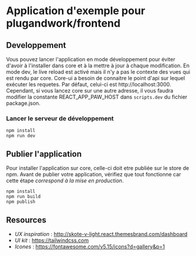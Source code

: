 # Application d'exemple pour plugandwork/frontend

## Developpement

Vous pouvez lancer l'application en mode développement pour éviter d'avoir à l'installer dans core et à la mettre à jour à chaque modification.
En mode dev, le live reload est activé mais il n'y a pas le contexte des vues qui est rendu par core.
Core-ui a besoin de connaitre le point d'api sur lequel exécuter les requetes. Par défaut, celui-ci est http://localhost:3000. Cependant, si vous lancez core sur
une autre adresse, il vous faudra modifier la constante REACT_APP_PAW_HOST dans `scripts.dev` du fichier package.json.

### Lancer le serveur de développement

```
npm install
npm run dev
```

## Publier l'application

Pour installer l'application sur core, celle-ci doit etre publiée sur le store de npm.
Avant de publier votre application, vérifiez que tout fonctionne car cette étape *correspond à la mise en production*.

```
npm install
npm run build
npm publish
```

## Resources

- *UX inspiration* : http://skote-v-light.react.themesbrand.com/dashboard
- *UI kit* : https://tailwindcss.com
- *Icones* : https://fontawesome.com/v5.15/icons?d=gallery&p=1